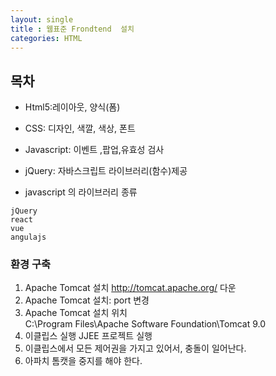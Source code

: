 ```yaml
---
layout: single
title : 웹표준 Frondtend  설치
categories: HTML
---
```

## 목차  
* Html5:레이아웃, 양식(폼)  
* CSS: 디자인, 색깔, 색상, 폰트  
* Javascript: 이벤트 ,팝업,유효성 검사  
* jQuery: 자바스크립트 라이브러리(함수)제공  

* javascript 의 라이브러리 종류   

````
jQuery
react
vue
angulajs
````
### 환경 구축
1. Apache Tomcat 설치
http://tomcat.apache.org/
다운
2. Apache Tomcat 설치: port 변경
3. Apache Tomcat 설치 위치   
C:\Program Files\Apache Software Foundation\Tomcat 9.0
4. 이클립스 실행 JJEE 프로젝트 실행
5. 이클립스에서 모든 제어권을 가지고 있어서, 충돌이 일어난다. 
5. 아파치 톰캣을 중지를 해야 한다. 

